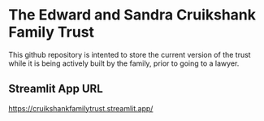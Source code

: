 # The Edward and Sandra Cruikshank Family Trust

This github repository is intented to store the current version of the trust
while it is being actively built by the family, prior to going to a lawyer.

## Streamlit App URL
https://cruikshankfamilytrust.streamlit.app/